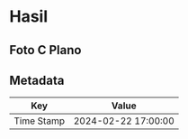 # Hasil

## Foto C Plano


## Metadata

| Key        | Value               |
| ---------- | ------------------- |
| Time Stamp | 2024-02-22 17:00:00 |



